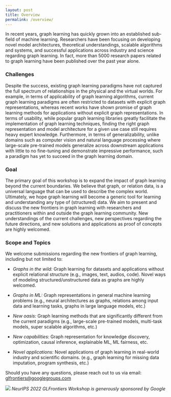 ```yaml
---
layout: post
title: Overview
permalink: /overview/
---
```


<!-- **Date and time:** May 7, time 8:45am-5:00pm PDT (see [schedule](https://simdl.github.io/schedule/)) <br>
The workshop will be held **virtually** at [https://iclr.cc/virtual/2021/workshop/2141](https://iclr.cc/virtual/2021/workshop/2141). The full recorded workshop will be open to general public some time later after the ICLR conference. If you would like to participate, you need to [register the ICLR ticket](https://iclr.cc/Conferences/2021) first. -->


In recent years, graph learning has quickly grown into an established sub-field of machine learning. Researchers have been focusing on developing novel model architectures, theoretical understandings, scalable algorithms and systems, and successful applications across industry and science regarding graph learning. In fact, more than 5000 research papers related to graph learning have been published over the past year alone.

### Challenges
Despite the success, existing graph learning paradigms have not captured the full spectrum of relationships in the physical and the virtual worlds.
For example, in terms of applicability of graph learning algorithms, current graph learning paradigms are often restricted to datasets with explicit graph representations,
whereas recent works have shown promise of graph learning methods for applications without explicit graph representations.
In terms of usability, while popular graph learning libraries greatly facilitate the implementation of graph learning techniques,
finding the right graph representation and model architecture for a given use case still requires heavy expert knowledge.
Furthermore, in terms of generalizability, unlike domains such as computer vision and natural language processing where large-scale pre-trained models generalize across downstream applications with little to no fine-tuning and demonstrate impressive performance, such a paradigm has yet to succeed in the graph learning domain.

### Goal
The primary goal of this workshop is to expand the impact of graph learning beyond the current boundaries. 
We believe that graph, or relation data, is a universal language that can be used to describe the complex world.
Ultimately, we hope graph learning will become a generic tool for learning and understanding any type of (structured) data. 
We aim to present and discuss the new frontiers in graph learning with researchers and practitioners within and outside the graph learning community. 
New understandings of the current challenges, new perspectives regarding the future directions, and new solutions and applications as proof of concepts are highly welcomed.


### Scope and Topics
We welcome submissions regarding the new frontiers of graph learning, including but not limited to:
- *Graphs in the wild:* Graph learning for datasets and applications without explicit relational structure (e.g., images, text, audios, code). Novel ways of modeling structured/unstructured data as graphs are highly welcomed.

- *Graphs in ML:* Graph representations in general machine learning problems (e.g., neural architectures as graphs, relations among input data and learning tasks, graphs in large language models, etc.)

- *New oasis:* Graph learning methods that are significantly different from the current paradigms (e.g., large-scale pre-trained models, multi-task models, super scalable algorithms, etc.)

- *New capabilities:* Graph representation for knowledge discovery, optimization, causal inference, explainable ML, ML fairness, etc.

- *Novel applications:* Novel applications of graph learning in real-world industry and scientific domains. (e.g., graph learning for missing data imputation, program synthesis, etc.) 


Should you have any questions, please reach out to us via email:<br>
[glfrontiers@googlegroups.com
](mailto:glfrontiers@googlegroups.com)



<!-- 
### References
[1] P. Battaglia et al. Interaction networks for learning about objects, relations and physics. NeurIPS 2016. <br>
[2] K. T. Schütt et al. Schnet: A continuous-filter convolutional neural network for modeling quantum interactions. NeurIPS 2017.<br>
[3] A. Sanchez et al. Graph networks as learnable physics engines for inference and control. PMLR 2018.<br>
[4] A. Sanchez et al. Learning to simulate complex physics with graph networks. ICML 2020.<br>
[5] A Sneak Peek at 19 Science Simulations for the Summit Supercomputer in 2019 (from the Oak Ridge National Laboratory). <br>
[6] S. He et al. Learning to predict the cosmological structure formation. Proceedings of the National Academy of Sciences 2019.<br>
[7] V. Bapst et al. Unveiling the predictive power of static structure in glassy systems. Nature Physics 2020.<br>
[8] Z. Long et al. PDE-Net 2.0: Learning PDEs from data with a numeric-symbolic hybrid deep network. Journal of Computational Physics 2019.<br>
[9] R. Wang et al. Towards physics-informed deep learning for turbulent flow prediction. KDD 2020.<br>
[10] A. Mohan et al. Embedding hard physical constraints in convolutional neural networks for 3D turbulence. ICLR 2020 Workshop.<br>
[11] Y. Li et al. Learning compositional koopman operators for model-based control. ICLR 2020.<br>
[12] Peurifoy, John, et al. "Nanophotonic particle simulation and inverse design using artificial neural networks." Science advances 4.6 (2018): eaar4206. -->


![](https://github.com/glfrontiers/glfrontiers.github.io/blob/master/images/google.png?raw=true)
*NeurIPS 2022 GLFrontiers Workshop is generously sponsored by Google*
